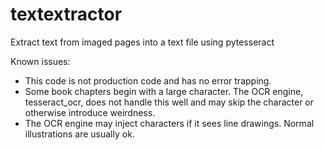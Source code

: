 # textextractor
Extract text from imaged pages into a text file using pytesseract



Known issues:

* This code is not production code and has no error trapping. 
* Some book chapters begin with a large character.   The OCR engine, tesseract_ocr, does not handle this well and may skip the character or otherwise introduce weirdness.
* The OCR engine may inject characters if it sees line drawings.  Normal illustrations are usually ok.

